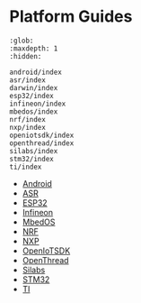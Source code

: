 # Platform Guides

```{toctree}
:glob:
:maxdepth: 1
:hidden:

android/index
asr/index
darwin/index
esp32/index
infineon/index
mbedos/index
nrf/index
nxp/index
openiotsdk/index
openthread/index
silabs/index
stm32/index
ti/index
```

-   [Android](./android/)
-   [ASR](./asr/)
-   [ESP32](./esp32/)
-   [Infineon](./infineon/)
-   [MbedOS](./mbedos/)
-   [NRF](./nrf/)
-   [NXP](./nxp/)
-   [OpenIoTSDK](./openiotsdk/)
-   [OpenThread](./openthread/)
-   [Silabs](./silabs/)
-   [STM32](./stm32/)
-   [TI](./ti/)
